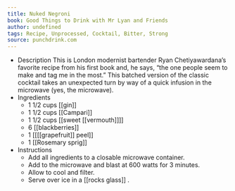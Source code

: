 ```yaml
---
title: Nuked Negroni
book: Good Things to Drink with Mr Lyan and Friends
author: undefined
tags: Recipe, Unprocessed, Cocktail, Bitter, Strong
source: punchdrink.com
---
```


- Description
  This is London modernist bartender Ryan Chetiyawardana’s favorite recipe from his first book and, he says, “the one people seem to make and tag me in the most.” This batched version of the classic cocktail takes an unexpected turn by way of a quick infusion in the microwave (yes, the microwave).
- Ingredients
  * 1 1/2 cups [[gin]]
  * 1 1/2 cups [[Campari]] 
  * 1 1/2 cups [[sweet [[vermouth]]]] 
  * 6 [[blackberries]]
  * 1 [[[[grapefruit]] peel]] 
  * 1 [[Rosemary sprig]]
- Instructions
  * Add all ingredients to a closable microwave container.
  * Add to the microwave and blast at 600 watts for 3 minutes.
  * Allow to cool and filter.
  * Serve over ice in a [[rocks glass]] .